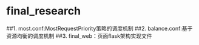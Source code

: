 # final_research
##1. most.conf:MostRequestPriority策略的调度机制
##2. balance.conf:基于资源均衡的调度机制
##3. final_web：页面flask架构实现文件
